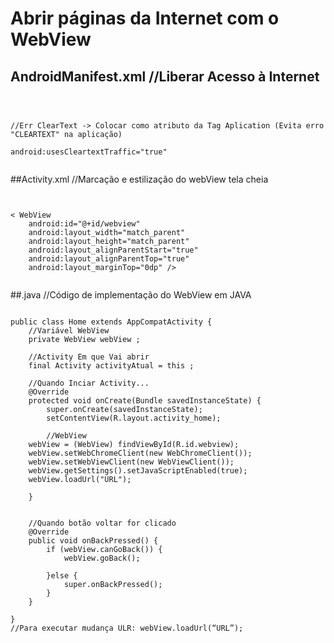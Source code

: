 # Abrir páginas da Internet com o WebView
## AndroidManifest.xml //Liberar Acesso à Internet

<pre><code>
<uses-permission android:name="android.permission.INTERNET" />

//Err ClearText -> Colocar como atributo da Tag Aplication (Evita erro "CLEARTEXT" na aplicação)

android:usesCleartextTraffic="true"

</code></pre>

##Activity.xml //Marcação e estilização do webView tela cheia

<pre><code>

< WebView
    android:id="@+id/webview"
    android:layout_width="match_parent"
    android:layout_height="match_parent"
    android:layout_alignParentStart="true"
    android:layout_alignParentTop="true"
    android:layout_marginTop="0dp" />
    
</code></pre>


##.java //Código de implementação do WebView em JAVA

<pre><code>
public class Home extends AppCompatActivity {
    //Variável WebView
    private WebView webView ;
    
    //Activity Em que Vai abrir
    final Activity activityAtual = this ;

    //Quando Inciar Activity...
    @Override
    protected void onCreate(Bundle savedInstanceState) {
        super.onCreate(savedInstanceState);
        setContentView(R.layout.activity_home);

        //WebView 
	webView = (WebView) findViewById(R.id.webview);
	webView.setWebChromeClient(new WebChromeClient());
	webView.setWebViewClient(new WebViewClient());
	webView.getSettings().setJavaScriptEnabled(true);
	webView.loadUrl("URL");

    }


    //Quando botão voltar for clicado
    @Override
    public void onBackPressed() {
        if (webView.canGoBack()) {
            webView.goBack();

        }else {
            super.onBackPressed();
        }
    }

}
//Para executar mudança ULR: webView.loadUrl(“URL”);

</code></pre>
